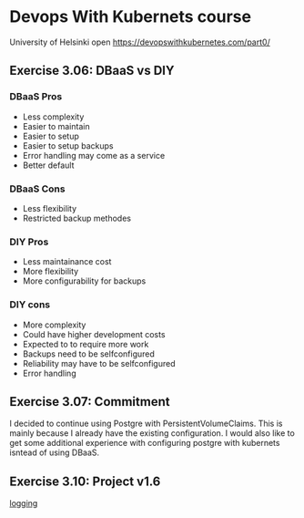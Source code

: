 # Devops With Kubernets course
University of Helsinki open https://devopswithkubernetes.com/part0/

## Exercise 3.06: DBaaS vs DIY

### DBaaS Pros
- Less complexity
- Easier to maintain
- Easier to setup 
- Easier to setup backups
- Error handling may come as a service
- Better default

### DBaaS Cons
- Less flexibility
- Restricted backup methodes

### DIY Pros
- Less maintainance cost
- More flexibility
- More configurability for backups


### DIY cons
- More complexity
- Could have higher development costs
- Expected to to require more work
- Backups need to be selfconfigured
- Reliability may have to be selfconfigured
- Error handling

## Exercise 3.07: Commitment

I decided to continue using Postgre with PersistentVolumeClaims. This is mainly because I already have the existing configuration. I would also like to get some additional experience with configuring postgre with kubernets isntead of using DBaaS.

## Exercise 3.10: Project v1.6

[logging](logs.png)